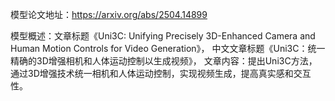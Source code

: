 模型论文地址：https://arxiv.org/abs/2504.14899

模型概述：文章标题《Uni3C: Unifying Precisely 3D-Enhanced Camera and Human Motion Controls for Video Generation》，
中文文章标题《Uni3C：统一精确的3D增强相机和人体运动控制以生成视频》，
文章内容：提出Uni3C方法，通过3D增强技术统一相机和人体运动控制，实现视频生成，提高真实感和交互性。
